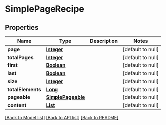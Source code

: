 # SimplePageRecipe
## Properties

Name | Type | Description | Notes
------------ | ------------- | ------------- | -------------
**page** | [**Integer**](integer.md) |  | [default to null]
**totalPages** | [**Integer**](integer.md) |  | [default to null]
**first** | [**Boolean**](boolean.md) |  | [default to null]
**last** | [**Boolean**](boolean.md) |  | [default to null]
**size** | [**Integer**](integer.md) |  | [default to null]
**totalElements** | [**Long**](long.md) |  | [default to null]
**pageable** | [**SimplePageable**](SimplePageable.md) |  | [default to null]
**content** | [**List**](Recipe.md) |  | [default to null]

[[Back to Model list]](../README.md#documentation-for-models) [[Back to API list]](../README.md#documentation-for-api-endpoints) [[Back to README]](../README.md)

